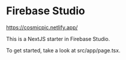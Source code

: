 # Firebase Studio
https://cosmicpic.netlify.app/

This is a NextJS starter in Firebase Studio.

To get started, take a look at src/app/page.tsx.
